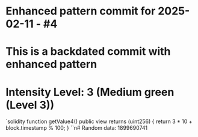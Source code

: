 ﻿# Enhanced pattern commit for 2025-02-11 - #4
# This is a backdated commit with enhanced pattern
# Intensity Level: 3 (Medium green (Level 3))
`solidity
function getValue4() public view returns (uint256) {
    return 3 * 10 + block.timestamp % 100;
}
``n# Random data: 1899690741

